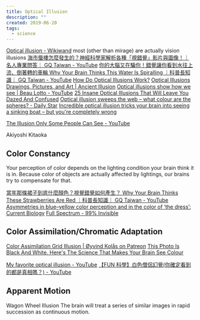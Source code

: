 ```yaml
---
title: Optical Illusion
description: ""
created: 2019-06-20
tags:
  - science
---
```


[Optical illusion - Wikiwand](https://www.wikiwand.com/en/Optical_illusion) most (other than mirage) are actually vision illusions
[海市蜃樓怎麼發生的？神經科學家解析各種「視錯覺」影片與圖像！｜名人專業問答｜ GQ Taiwan - YouTube](https://www.youtube.com/watch?v=gr4WZgo3dbc)
[你的大腦又在騙你！錯覺讓你看到水往上流、倒著轉的車輪 Why Your Brain Thinks This Water Is Spiralling ｜科普長知識｜ GQ Taiwan - YouTube](https://www.youtube.com/watch?v=akCWvq2zlTs)
[How Do Optical Illusions Work?](https://www.verywellmind.com/optical-illusions-4020333)
[Optical Illusions Drawings, Pictures, and Art | Ancient Illusion](https://www.popularmechanics.com/science/amp31941876/ancient-optical-illusions/)
[Optical illusions show how we see | Beau Lotto - YouTube](https://www.youtube.com/watch?v=mf5otGNbkuc)
[25 Insane Optical Illusions That Will Leave You Dazed And Confused](https://list25.com/25-incredible-optical-illusions/)
[Optical illusion sweeps the web – what colour are the spheres? - Daily Star](https://www.dailystar.co.uk/real-life/791813/Optical-illusion-brainteaser-viral-colour-spheres-David-Novick-Twitter/amp)
[Incredible optical illusion tricks your brain into seeing a sinking boat – but you're completely wrong](https://www.thesun.co.uk/tech/9658789/optical-illusion-sinking-boat-wrong-trick/amp)

[The Illusion Only Some People Can See - YouTube](https://www.youtube.com/watch?v=dBap_Lp-0oc)

Akiyoshi Kitaoka

## Color Constancy

Your perception of color depends on the lighting condition your brain think it is in. Because color of objects are actually affected by lightings, our brains try to compensate for that.

[當年那條裙子到底什麼顏色？視覺錯覺如何產生？ Why Your Brain Thinks These Strawberries Are Red ｜科普長知識｜ GQ Taiwan - YouTube](https://www.youtube.com/watch?v=saLz0OlmBJo)
[Asymmetries in blue–yellow color perception and in the color of ‘the dress’: Current Biology](<https://www.cell.com/current-biology/fulltext/S0960-9822(15)00542-4>)
[Full Spectrum - 99% Invisible](https://99percentinvisible.org/episode/full-spectrum/)

## Color Assimilation/Chromatic Adaptation

[Color Assimilation Grid Illusion | Øyvind Kolås on Patreon](https://www.patreon.com/posts/color-grid-28734535)
[This Photo Is Black And White. Here's The Science That Makes Your Brain See Colour](https://www.sciencealert.com/crazy-optical-illusion-makes-your-brain-see-colour-in-a-black-and-white-photo)

[My favorite optical illusion - YouTube](https://www.youtube.com/watch?v=QK-9abhGexQ)
[【FUN 科學】白色僧侶幻覺(你確定看到的都是真相嗎？) - YouTube](https://www.youtube.com/watch?v=-MfGfX__7Mw)

## Apparent Motion

Wagon Wheel Illusion
The brain will treat a series of similar images in rapid succession as continuous motion.
